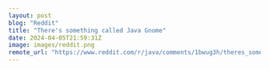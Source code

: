 ```yaml
---
layout: post
blog: "Reddit"
title: "There's something called Java Gnome"
date: 2024-04-05T21:59:31Z
image: images/reddit.png
remote_url: "https://www.reddit.com/r/java/comments/1bwug3h/theres_something_called_java_gnome/"
---
```


